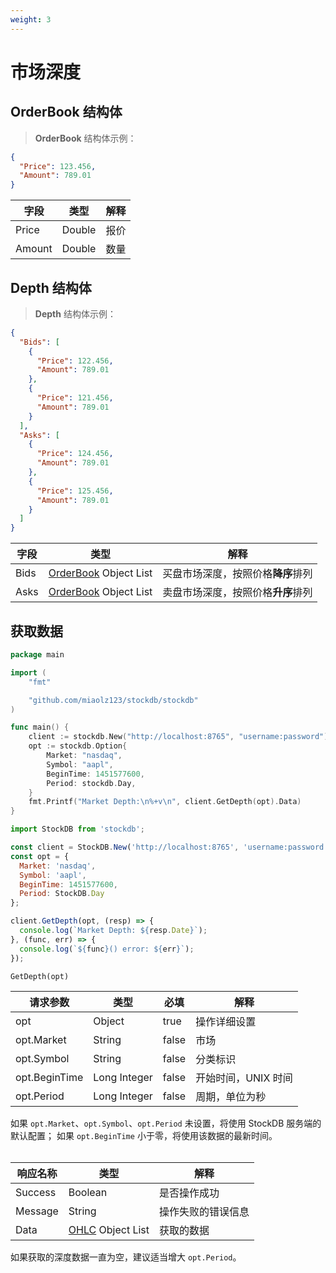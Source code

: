 ```yaml
---
weight: 3
---
```


# 市场深度

## OrderBook 结构体

> **OrderBook** 结构体示例：

```json
{
  "Price": 123.456,
  "Amount": 789.01
}
```

| 字段 | 类型 | 解释 |
| ---- | ---- | ---- |
| Price | Double | 报价 |
| Amount | Double | 数量 |

## Depth 结构体

> **Depth** 结构体示例：

```json
{
  "Bids": [
    {
      "Price": 122.456,
      "Amount": 789.01
    },
    {
      "Price": 121.456,
      "Amount": 789.01
    }
  ],
  "Asks": [
    {
      "Price": 124.456,
      "Amount": 789.01
    },
    {
      "Price": 125.456,
      "Amount": 789.01
    }
  ]
}
```

| 字段 | 类型 | 解释 |
| ---- | ---- | ---- |
| Bids | [OrderBook](#orderbook-结构体) Object List | 买盘市场深度，按照价格**降序**排列 |
| Asks | [OrderBook](#orderbook-结构体) Object List | 卖盘市场深度，按照价格**升序**排列 |

## 获取数据

```go
package main

import (
	"fmt"

	"github.com/miaolz123/stockdb/stockdb"
)

func main() {
	client := stockdb.New("http://localhost:8765", "username:password")
	opt := stockdb.Option{
		Market: "nasdaq",
		Symbol: "aapl",
		BeginTime: 1451577600,
		Period: stockdb.Day,
	}
	fmt.Printf("Market Depth:\n%+v\n", client.GetDepth(opt).Data)
}
```

```js
import StockDB from 'stockdb';

const client = StockDB.New('http://localhost:8765', 'username:password');
const opt = {
  Market: 'nasdaq',
  Symbol: 'aapl',
  BeginTime: 1451577600,
  Period: StockDB.Day
};

client.GetDepth(opt, (resp) => {
  console.log(`Market Depth: ${resp.Date}`);
}, (func, err) => {
  console.log(`${func}() error: ${err}`);
});
```

`GetDepth(opt)`

| 请求参数 | 类型 | 必填 | 解释 |
| -------- | ---- | ---- | ---- |
| opt | Object | true | 操作详细设置 |
| opt.Market | String | false | 市场 |
| opt.Symbol | String | false | 分类标识 |
| opt.BeginTime | Long Integer | false | 开始时间，UNIX 时间 |
| opt.Period | Long Integer | false | 周期，单位为秒 |

<aside class="notice">
如果 <code>opt.Market</code>、<code>opt.Symbol</code>、<code>opt.Period</code> 未设置，将使用 StockDB 服务端的默认配置；
如果 <code>opt.BeginTime</code> 小于零，将使用该数据的最新时间。
</aside>

<br>

| 响应名称 | 类型 | 解释 |
| -------- | ---- | ---- |
| Success | Boolean | 是否操作成功 |
| Message | String | 操作失败的错误信息 |
| Data | [OHLC](#ohlc-结构体) Object List | 获取的数据 |

<aside class="warning">
如果获取的深度数据一直为空，建议适当增大 <code>opt.Period</code>。
</aside>
